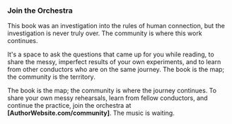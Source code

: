 ### **Join the Orchestra**

This book was an investigation into the rules of human connection, but the investigation is never truly over. The community is where this work continues.

It's a space to ask the questions that came up for you while reading, to share the messy, imperfect results of your own experiments, and to learn from other conductors who are on the same journey. The book is the map; the community is the territory.

The book is the map; the community is where the journey continues. To share your own messy rehearsals, learn from fellow conductors, and continue the practice, join the orchestra at **[AuthorWebsite.com/community]**. The music is waiting.
      